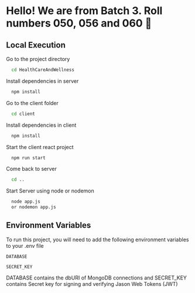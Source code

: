 
# Hello! We are from Batch 3. Roll numbers 050, 056 and 060 👋

## Local Execution

Go to the project directory

```bash
  cd HealthCareAndWellness
```

Install dependencies in server

```bash
  npm install
```
Go to the client folder

```bash
  cd client
```
Install dependencies in client

```bash
  npm install
```

Start the client react project

```bash
  npm run start
```

Come back to server

```bash
  cd ..
```
Start Server using node or nodemon

```bash
  node app.js 
  or nodemon app.js
```

## Environment Variables

To run this project, you will need to add the following environment variables to your .env file

`DATABASE`

`SECRET_KEY`

DATABASE contains the dbURI of MongoDB connections and SECRET_KEY contains Secret key for signing and verifying Jason Web Tokens (JWT)

